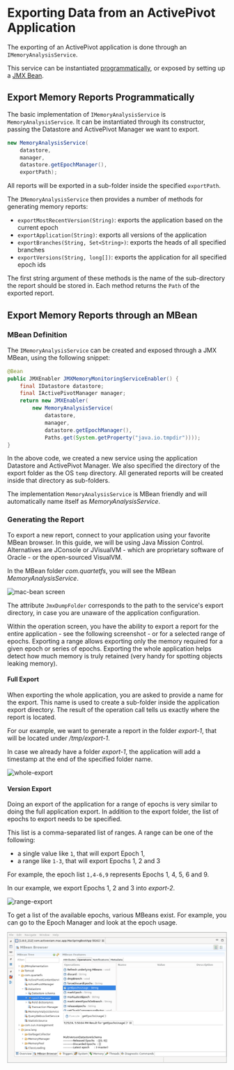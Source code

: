 # Exporting Data from an ActivePivot Application

The exporting of an ActivePivot application is done through an
`IMemoryAnalysisService`.

This service can be instantiated
[programmatically](#export-memory-reports-programmatically), or exposed by
setting up a [JMX Bean](#export-memory-reports-through-an-mbean).

## Export Memory Reports Programmatically

The basic implementation of `IMemoryAnalysisService` is `MemoryAnalysisService`.
It can be instantiated through its constructor, passing the Datastore and
ActivePivot Manager we want to export.

```java
new MemoryAnalysisService(
    datastore,
    manager,
    datastore.getEpochManager(),
    exportPath);
```

All reports will be exported in a sub-folder inside the specified `exportPath`.

The `IMemoryAnalysisService` then provides a number of methods for generating
memory reports:
* `exportMostRecentVersion(String)`: exports the application based on the
  current epoch
* `exportApplication(String)`: exports all versions of the application
* `exportBranches(String, Set<String>)`: exports the heads of all specified
  branches
* `exportVersions(String, long[])`: exports the application for all specified
  epoch ids

The first string argument of these methods is the name of the sub-directory the
report should be stored in. Each method returns the `Path` of the exported report.

## Export Memory Reports through an MBean

### MBean Definition

The `IMemoryAnalysisService` can be created and exposed through a JMX MBean,
using the following snippet:
```java
@Bean
public JMXEnabler JMXMemoryMonitoringServiceEnabler() {
    final IDatastore datastore;
    final IActivePivotManager manager;
    return new JMXEnabler(
        new MemoryAnalysisService(
            datastore,
            manager,
            datastore.getEpochManager(),
            Paths.get(System.getProperty("java.io.tmpdir"))));
}
```

In the above code, we created a new service using the application Datastore and
ActivePivot Manager. We also specified the directory of the export folder as the
OS `temp` directory. All generated reports will be created inside that directory
as sub-folders.

The implementation `MemoryAnalysisService` is MBean friendly and will
automatically name itself as *MemoryAnalysisService*.

### Generating the Report

To export a new report, connect to your application using your favorite MBean
browser. In this guide, we will be using Java Mission Control. Alternatives are
JConsole or JVisualVM - which are proprietary software of Oracle - or the
open-sourced VisualVM.

In the MBean folder *com.quartetfs*, you will see the MBean
*MemoryAnalysisService*.

![mac-bean screen](../assets/mac-bean.png "MBean attributes of the
MemoryAnalysisService")

The attribute `JmxDumpFolder` corresponds to the path to the service's export directory, in
case you are unaware of the application configuration.

Within the operation screen, you have the ability to export a report for the
entire application - see the following screenshot - or for a selected range of
epochs. Exporting a range allows exporting only the memory required for a given
epoch or series of epochs. Exporting the whole application helps detect how
much memory is truly retained (very handy for spotting objects leaking memory).

#### Full Export

When exporting the whole application, you are asked to provide a name for the
export. This name is used to create a sub-folder inside the application export
directory. The result of the operation call tells us exactly where the report is
located.

For our example, we want to generate a report in the folder *export-1*, that
will be located under */tmp/export-1*.

In case we already have a folder *export-1*, the application will add a
timestamp at the end of the specified folder name.

![whole-export](../assets/whole-export.png "Exporting a report for the entire
application")

#### Version Export

Doing an export of the application for a range of epochs is very similar to
doing the full application export. In addition to the export folder, the list of
epochs to export needs to be specified.

This list is a comma-separated list of ranges. A range can be one of the
following:

 - a single value like `1`, that will export Epoch 1,
 - a range like `1-3`, that will export Epochs 1, 2 and 3

For example, the epoch list `1,4-6,9` represents Epochs 1, 4, 5, 6 and 9.

In our example, we export Epochs 1, 2 and 3 into *export-2*.

![range-export](../assets/range-export.png "Exporting a report for a range of
epochs")

To get a list of the available epochs, various MBeans exist. For example, you
can go to the Epoch Manager and look at the epoch usage.

![listing-epochs](../assets/list-epochs.png "Listing epochs of our application")
